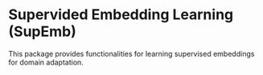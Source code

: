 # Supervided Embedding Learning (SupEmb) #

This package provides functionalities for learning supervised embeddings for domain adaptation.

